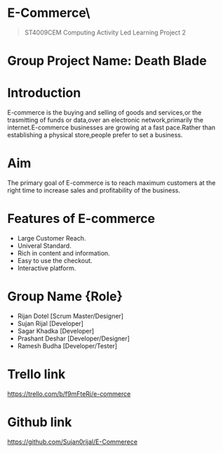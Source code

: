 # E-Commerce\\
>ST4009CEM Computing Activity Led Learning Project 2

# Group Project Name: Death Blade


# Introduction
E-commerce is the buying and selling of goods and services,or the trasmitting of funds or data,over an electronic network,primarily the internet.E-commerce businesses are growing at a fast pace.Rather than establishing a physical store,people prefer to set a business.

# Aim
The primary goal of E-commerce is to reach maximum customers at the right time to increase sales and profitability of the business.

# Features of E-commerce 
- Large Customer Reach. 
- Univeral Standard.
- Rich in content and information.
- Easy to use the checkout.
- Interactive platform.

# Group Name                  {Role}
- Rijan Dotel               [Scrum Master/Designer]  
- Sujan Rijal               [Developer]
- Sagar Khadka              [Developer]
- Prashant Deshar           [Developer/Designer]
- Ramesh Budha              [Developer/Tester]

# Trello link 
https://trello.com/b/f9mFteRj/e-commerce

# Github link
https://github.com/Sujan0rijal/E-Commerece



